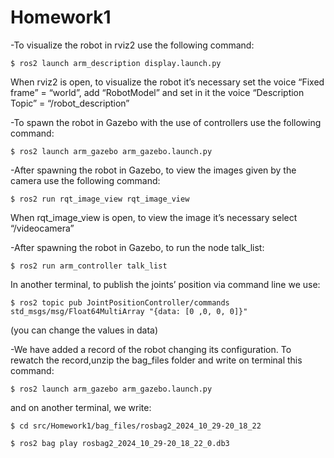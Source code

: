 # Homework1
-To visualize the robot in rviz2 use the following command:

    $ ros2 launch arm_description display.launch.py

When rviz2 is open, to visualize the robot it’s necessary set the voice “Fixed frame” = “world”, add “RobotModel” and set in it the voice “Description Topic” = “/robot_description”


-To spawn the robot in Gazebo with the use of controllers use the following command:

    $ ros2 launch arm_gazebo arm_gazebo.launch.py


-After spawning the robot in Gazebo, to view the images given by the camera use the following command:

    $ ros2 run rqt_image_view rqt_image_view

When rqt_image_view is open, to view the image it’s necessary select “/videocamera”


-After spawning the robot in Gazebo, to run the node talk_list:

    $ ros2 run arm_controller talk_list

In another terminal, to publish the joints’ position via command line we use:

    $ ros2 topic pub JointPositionController/commands std_msgs/msg/Float64MultiArray "{data: [0 ,0, 0, 0]}"

(you can change the values in data)


-We have added a record of the robot changing its configuration. To rewatch the record,unzip the bag_files folder and write on terminal this command:

    $ ros2 launch arm_gazebo arm_gazebo.launch.py

and on another terminal, we write:

    $ cd src/Homework1/bag_files/rosbag2_2024_10_29-20_18_22

    $ ros2 bag play rosbag2_2024_10_29-20_18_22_0.db3
